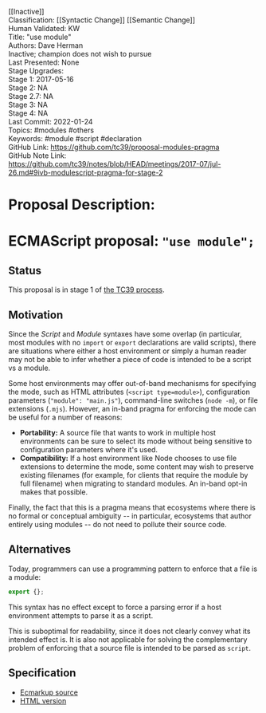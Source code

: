 [[Inactive]]<br>Classification: [[Syntactic Change]] [[Semantic Change]]<br>Human Validated: KW<br>Title: "use module"<br>Authors: Dave Herman<br>Inactive; champion does not wish to pursue<br>Last Presented: None<br>Stage Upgrades:<br>Stage 1: 2017-05-16  
Stage 2: NA  
Stage 2.7: NA  
Stage 3: NA  
Stage 4: NA<br>Last Commit: 2022-01-24<br>Topics: #modules #others<br>Keywords: #module #script #declaration <br>GitHub Link: https://github.com/tc39/proposal-modules-pragma <br>GitHub Note Link: https://github.com/tc39/notes/blob/HEAD/meetings/2017-07/jul-26.md#9ivb-modulescript-pragma-for-stage-2
# Proposal Description:
# ECMAScript proposal: `"use module";`

## Status

This proposal is in stage 1 of [the TC39 process](https://tc39.github.io/process-document/).

## Motivation

Since the _Script_ and _Module_ syntaxes have some overlap (in particular, most modules with no `import` or `export` declarations are valid scripts), there are situations where either a host environment or simply a human reader may not be able to infer whether a piece of code is intended to be a script vs a module.

Some host environments may offer out-of-band mechanisms for specifying the mode, such as HTML attributes (`<script type=module>`), configuration parameters (`"module": "main.js"`), command-line switches (`node -m`), or file extensions (`.mjs`). However, an in-band pragma for enforcing the mode can be useful for a number of reasons:

  * **Portability:** A source file that wants to work in multiple host environments can be sure to select its mode without being sensitive to configuration parameters where it's used.
  * **Compatibility:** If a host environment like Node chooses to use file extensions to determine the mode, some content may wish to preserve existing filenames (for example, for clients that require the module by full filename) when migrating to standard modules. An in-band opt-in makes that possible.

Finally, the fact that this is a pragma means that ecosystems where there is no formal or conceptual ambiguity -- in particular, ecosystems that author entirely using modules -- do not need to pollute their source code.

## Alternatives

Today, programmers can use a programming pattern to enforce that a file is a module:

```js
export {};
```

This syntax has no effect except to force a parsing error if a host environment attempts to parse it as a script.

This is suboptimal for readability, since it does not clearly convey what its intended effect is. It is also not applicable for solving the complementary problem of enforcing that a source file is intended to be parsed as `script`.

## Specification

  * [Ecmarkup source](https://github.com/tc39/proposal-modules-pragma/blob/master/spec.html)
  * [HTML version](https://tc39.github.io/proposal-modules-pragma/)

<br>